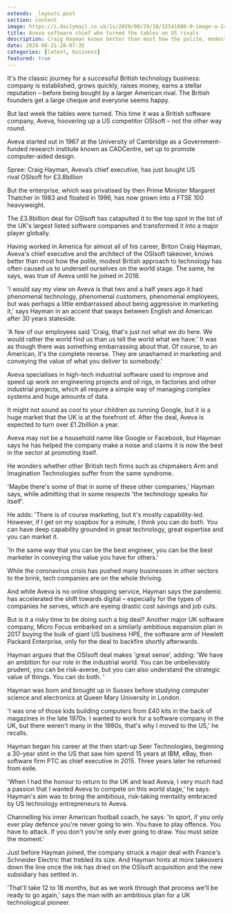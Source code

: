 ```yaml
---
extends: _layouts.post
section: content
image: https://i.dailymail.co.uk/1s/2020/08/29/18/32541880-0-image-a-241_1598721818739.jpg 
title: Aveva software chief who turned the tables on US rivals 
description: Craig Hayman knows better than most how the polite, modest British approach to technology has often caused us to undersell ourselves on the world stage. 
date: 2020-08-31-20-07-35 
categories: [latest, business] 
featured: true 
--- 
```

It's the classic journey for a successful British technology business: company is established, grows quickly, raises money, earns a stellar reputation – before being bought by a larger American rival. The British founders get a large cheque and everyone seems happy. 

But last week the tables were turned. This time it was a British software company, Aveva, hoovering up a US competitor OSIsoft – not the other way round. 

Aveva started out in 1967 at the University of Cambridge as a Government-funded research institute known as CADCentre, set up to promote computer-aided design. 

Spree: Craig Hayman, Aveva’s chief executive, has just bought US rival OSIsoft for £3.8billion

But the enterprise, which was privatised by then Prime Minister Margaret Thatcher in 1983 and floated in 1996, has now grown into a FTSE 100 heavyweight. 

The £3.8billion deal for OSIsoft has catapulted it to the top spot in the list of the UK's largest listed software companies and transformed it into a major player globally. 

Having worked in America for almost all of his career, Briton Craig Hayman, Aveva's chief executive and the architect of the OSIsoft takeover, knows better than most how the polite, modest British approach to technology has often caused us to undersell ourselves on the world stage. The same, he says, was true of Aveva until he joined in 2018. 

'I would say my view on Aveva is that two and a half years ago it had phenomenal technology, phenomenal customers, phenomenal employees, but was perhaps a little embarrassed about being aggressive in marketing it,' says Hayman in an accent that sways between English and American after 30 years stateside. 

'A few of our employees said 'Craig, that's just not what we do here. We would rather the world find us than us tell the world what we have.' It was as though there was something embarrassing about that. Of course, to an American, it's the complete reverse. They are unashamed in marketing and conveying the value of what you deliver to somebody.' 

Aveva specialises in high-tech industrial software used to improve and speed up work on engineering projects and oil rigs, in factories and other industrial projects, which all require a simple way of managing complex systems and huge amounts of data. 

It might not sound as cool to your children as running Google, but it is a huge market that the UK is at the forefront of. After the deal, Aveva is expected to turn over £1.2billion a year. 

Aveva may not be a household name like Google or Facebook, but Hayman says he has helped the company make a noise and claims it is now the best in the sector at promoting itself. 

He wonders whether other British tech firms such as chipmakers Arm and Imagination Technologies suffer from the same syndrome. 

'Maybe there's some of that in some of these other companies,' Hayman says, while admitting that in some respects 'the technology speaks for itself'. 

He adds: 'There is of course marketing, but it's mostly capability-led. However, if I get on my soapbox for a minute, I think you can do both. You can have deep capability grounded in great technology, great expertise and you can market it.

'In the same way that you can be the best engineer, you can be the best marketer in conveying the value you have for others.' 

While the coronavirus crisis has pushed many businesses in other sectors to the brink, tech companies are on the whole thriving. 

And while Aveva is no online shopping service, Hayman says the pandemic has accelerated the shift towards digital – especially for the types of companies he serves, which are eyeing drastic cost savings and job cuts. 

But is it a risky time to be doing such a big deal? Another major UK software company, Micro Focus embarked on a similarly ambitious expansion plan in 2017 buying the bulk of giant US business HPE, the software arm of Hewlett Packard Enterprise, only for the deal to backfire shortly afterwards. 

Hayman argues that the OSIsoft deal makes 'great sense', adding: 'We have an ambition for our role in the industrial world. You can be unbelievably prudent, you can be risk-averse, but you can also understand the strategic value of things. You can do both. ' 



Hayman was born and brought up in Sussex before studying computer science and electronics at Queen Mary University in London. 

'I was one of those kids building computers from £40 kits in the back of magazines in the late 1970s. I wanted to work for a software company in the UK, but there weren't many in the 1980s, that's why I moved to the US,' he recalls. 

Hayman began his career at the then start-up Seer Technologies, beginning a 30-year stint in the US that saw him spend 15 years at IBM, eBay, then software firm PTC as chief executive in 2015. Three years later he returned from exile. 

'When I had the honour to return to the UK and lead Aveva, I very much had a passion that I wanted Aveva to compete on this world stage,' he says. Hayman's aim was to bring the ambitious, risk-taking mentality embraced by US technology entrepreneurs to Aveva. 

Channelling his inner American football coach, he says: 'In sport, if you only ever play defence you're never going to win. You have to play offence. You have to attack. If you don't you're only ever going to draw. You must seize the moment.' 

Just before Hayman joined, the company struck a major deal with France's Schneider Electric that trebled its size. And Hayman hints at more takeovers down the line once the ink has dried on the OSIsoft acquisition and the new subsidiary has settled in. 

'That'll take 12 to 18 months, but as we work through that process we'll be ready to go again,' says the man with an ambitious plan for a UK technological pioneer.


